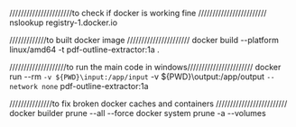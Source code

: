 //////////////////////to check if docker is working fine ////////////////////////
nslookup registry-1.docker.io


/////////////to built docker image //////////////////////
docker build --platform linux/amd64 -t pdf-outline-extractor:1a .   


////////////////////to run the main code in windows///////////////////////
docker run --rm `
  -v ${PWD}\input:/app/input `
  -v ${PWD}\output:/app/output `
  --network none `
  pdf-outline-extractor:1a


///////////////to fix broken docker caches and containers /////////////////////////
docker builder prune --all --force
docker system prune -a --volumes



